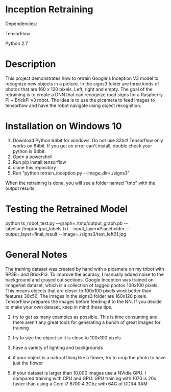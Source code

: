# Inception Retraining

Dependencies:

TensorFlow

Python 2.7

Description
===========

This project demonstrates how to retrain Google's Inception V3 model to recognize new objects in a picture. In the signs3 folder are three kinds of photos that are 160 x 120 pixels. Left, right and empty. The goal of the retraining is to create a DNN that can recognize road signs for a Raspberry Pi + BrickPi v3 robot. The idea is to use the picamera to feed images to tensorflow and have the robot navigate using object recognition.

Installation on Windows 10
===========

1. Download Python 64bit for windows. Do not use 32bit! Tensorflow only works on 64bit. If you get an error can't install, double check your python is 64bit.
2. Open a powershell
3. Run pip install tensorflow
4. clone this repository
5. Run "python retrain_inception.py --image_dir=./signs3"

When the retraining is done, you will see a folder named "tmp" with the output results.

Testing the Retrained Model
===========
python ts_robot_test.py --graph=./tmp/output_graph.pb --labels=./tmp/output_labels.txt --input_layer=Placeholder --output_layer=final_result --image=./signs3/test_left01.jpg

General Notes
===========

The training dataset was created by hand with a picamera on my tribot with RP3B+ and BrickPi3. To improve the acuracy, I manually added noise to the background and grayed out sections. Google Inception was trained on ImageNet dataset, which is a collection of tagged photos 100x100 pixels. This means objects that are closer to 100x100 pixels work better than features 30x50. The images in the signs3 folder are 160x120 pixels. TensorFlow prepares the images before feeding it to the NN. If you decide to make your own dataset, keep in mind these tips.

1. try to get as many examples as possible. This is time consuming and there aren't any great tools for generating a bunch of great images for training

2. try to size the object so it is close to 100x100 pixels

3. have a variety of lighting and backgrounds

4. if your object is a natural thing like a flower, try to crop the photo to have just the flower

5. if your dataset is larger than 10,000 images use a NVidia GPU. I compared training with CPU and GPU. GPU training with 1070 is 20x faster than using a Core i7 6700 4.3Ghz with 64G of DDR4 RAM